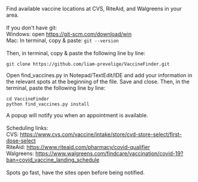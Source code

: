Find available vaccine locations at CVS, RiteAid, and Walgreens in your area.
<br /> <br />
If you don't have git:<br />
Windows: open https://git-scm.com/download/win<br />
Mac: In terminal, copy & paste: ```git --version```<br />
<br />
Then, in terminal, copy & paste the following line by line: <br />
```
git clone https://github.com/liam-prevelige/VaccineFinder.git
```
Open find_vaccines.py in Notepad/TextEdit/IDE and add your information in the relevant spots at the beginning of the file. Save and close.
Then, in the terminal, paste the following line by line:<br />
```
cd VaccineFinder
python find_vaccines.py install
```
A popup will notify you when an appointment is available. <br /> <br /> 
Scheduling links:<br />
CVS: https://www.cvs.com/vaccine/intake/store/cvd-store-select/first-dose-select <br />
RiteAid: https://www.riteaid.com/pharmacy/covid-qualifier <br />
Walgreens: https://www.walgreens.com/findcare/vaccination/covid-19?ban=covid_vaccine_landing_schedule <br />
<br />
Spots go fast, have the sites open before being notified.
